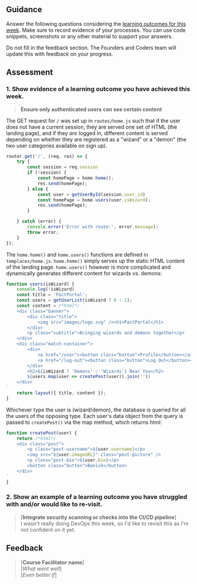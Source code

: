 ## Guidance
Answer the following questions considering the [learning outcomes for this week](https://learn.foundersandcoders.com/course/syllabus/developer/authentication/learning-outcomes/).
Make sure to record evidence of your processes. You can use code snippets, screenshots or any other material to support your answers.

Do not fill in the feedback section. The Founders and Coders team will update this with feedback on your progress.

## Assessment
 ### 1. Show evidence of a learning outcome you have achieved this week.
> **Ensure only authenticated users can see certain content**

The GET request for `/` was set up in `routes/home.js` such that if the user does not have a current session, they are served one set of HTML (the landing page), and if they *are* logged in, different content is served depending on whether they are registered as a "wizard" or a "demon" (the two user categories available on sign up).

```js
router.get('/', (req, res) => {
    try {
        const session = req.session
        if (!session) {
            const homePage = home.home();
            res.send(homePage);
        } else {
            const user = getUserById(session.user_id)
            const homePage = home.users(user.isWizard);
            res.send(homePage);
        }

    } catch (error) {
        console.error('Error with route:', error.message);
        throw error;
    }
});
```

The `home.home()` and `home.users()` functions are defined in `templaces/home.js`. `home.home()` simply serves up the static HTML content of the landing page. `home.users()` however is more complicated and dynamically generates different content for wizards vs. demons:

```js
function users(isWizard) {
    console.log(!isWizard)
    const title = 'PactPortal';
    const users = getUserList(isWizard ? 0 : 1);
    const content = /*html*/ `
    <div class="banner">
        <div class="title">
            <img src="images/logo.svg" /><h1>PactPortal</h1>
        </div>
        <p class="subtitle">Bringing wizards and demons together</p>
    </div>
    <div class="match-container">
        <div>
            <a href="/user"><button class="button">Profile</button></a>
            <a href="/log-out"><button class="button">Log Out</button></a>
        </div>
        <h2>${isWizard ? 'Demons' : 'Wizards'} Near You</h2>
        ${users.map(user => createPost(user)).join('')}
    </div>
`
    return layout({ title, content });
}
```

Whichever type the user is (wizard/demon), the database is queried for all the users of the opposing type. Each user's data object from the query is passed to `createPost()` via the map method, which returns html:

```js
function createPost(user) {
    return /*html*/ `
    <div class="post">
        <p class="post-username">${user.username}</p>
        <img src="${user.imageURL}" class="post-picture" />
        <p class="post-bio">${user.bio}</p>
        <button class="button">Banish</button>
    </div>
`
}
```

 ### 2. Show an example of a learning outcome you have struggled with and/or would like to re-visit.
> [**Integrate security scanning or checks into the CI/CD pipeline**]  
> I wasn't really doing DevOps this week, so I'd like to revisit this as I'm not confident on it yet.

## Feedback
> [**Course Facilitator name**]  
> [*What went well*]  
> [*Even better if*]

